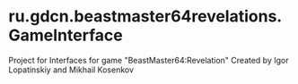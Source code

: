 # ru.gdcn.beastmaster64revelations.GameInterface
Project for Interfaces for game "BeastMaster64:Revelation"
Created by Igor Lopatinskiy and Mikhail Kosenkov